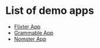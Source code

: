 # List of demo apps

- [Flixter App](https://flixter-rails-app.herokuapp.com/)
- [Grammable App](https://grammable-rails-app.herokuapp.com/)
- [Nomster App](https://nomster-rails-app.herokuapp.com/ )